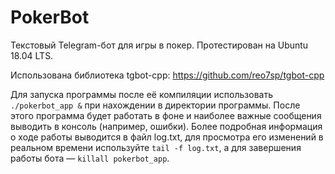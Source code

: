 # PokerBot
Текстовый Telegram-бот для игры в покер. Протестирован на Ubuntu 18.04 LTS. 

Использована библиотека tgbot-cpp: https://github.com/reo7sp/tgbot-cpp

Для запуска программы после её компиляции использовать <code>./pokerbot_app &</code> при нахождении в директории программы. После этого программа будет работать в фоне и наиболее важные сообщения выводить в консоль (например, ошибки). Более подробная информация о ходе работы выводится в файл log.txt, для просмотра его изменений в реальном времени используйте <code>tail -f log.txt</code>, а для завершения работы бота — <code>killall pokerbot_app</code>.

